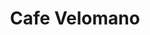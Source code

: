 --- 
title: "Cafe Velomano"
publishdate: "2019-8-26T16:48:46+02:00"
src: "https://365manga.net/manga/cafe-velomano"
image: "https://data.365manga.net/images/thumbnails/6379-cafe-velomano.jpg"
description: "Taken from ryColaa: Taemuk han is a 39-year-old Barista who opens his own coffee shop. He likes being free and finds it hard to get the right woman. Yeoun Sun is a 28-year-old woman who wants to be a Designer and wants to be a cool career woman who spends her life alone. However, she can't get her career started and somehow ends up working at Cafe Velomano."
---